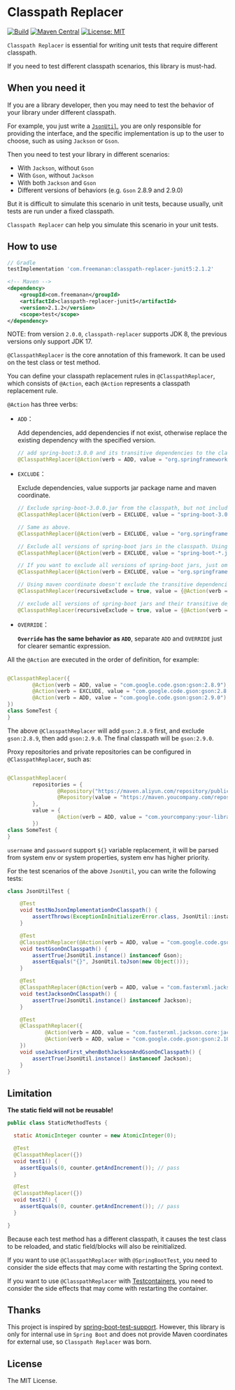 # Classpath Replacer

[![Build](https://img.shields.io/github/actions/workflow/status/DanielLiu1123/classpath-replacer/build.yml?branch=main)](https://github.com/DanielLiu1123/classpath-replacer/actions)
[![Maven Central](https://img.shields.io/maven-central/v/com.freemanan/classpath-replacer-core)](https://search.maven.org/artifact/com.freemanan/classpath-replacer-core)
[![License: MIT](https://img.shields.io/badge/License-MIT-yellow.svg)](https://opensource.org/licenses/MIT)

`Classpath Replacer` is essential for writing unit tests that require different classpath. 

If you need to test different classpath scenarios, this library is must-had.

## When you need it

If you are a library developer, then you may need to test the behavior of your library under different classpath.

For example, you just write a [`JsonUtil`](examples/junit5/src/main/java/com/example/JsonUtil.java), you are only
responsible for providing the interface, and the specific implementation is up to the user to choose, such as
using `Jackson` or `Gson`.

Then you need to test your library in different scenarios:

- With `Jackson`, without `Gson`
- With `Gson`, without `Jackson`
- With both `Jackson` and `Gson`
- Different versions of behaviors (e.g. `Gson` 2.8.9 and 2.9.0)

But it is difficult to simulate this scenario in unit tests, because usually, unit tests are run under a fixed
classpath.

`Classpath Replacer` can help you simulate this scenario in your unit tests.

## How to use

```groovy
// Gradle
testImplementation 'com.freemanan:classpath-replacer-junit5:2.1.2'
```

```xml
<!-- Maven -->
<dependency>
    <groupId>com.freemanan</groupId>
    <artifactId>classpath-replacer-junit5</artifactId>
    <version>2.1.2</version>
    <scope>test</scope>
</dependency>
```

NOTE: from version `2.0.0`, `classpath-replacer` supports JDK 8, the previous versions only support JDK 17.

`@ClasspathReplacer` is the core annotation of this framework. It can be used on the test class or test method.

You can define your classpath replacement rules in `@ClasspathReplacer`, which consists of `@Action`, each `@Action`
represents a classpath replacement rule.

`@Action` has three verbs:

- `ADD`：

  Add dependencies, add dependencies if not exist, otherwise replace the existing dependency with the specified
  version.

  ```java
  // add spring-boot:3.0.0 and its transitive dependencies to the classpath.
  @ClasspathReplacer(@Action(verb = ADD, value = "org.springframework.boot:spring-boot:3.0.0"))
  ```

- `EXCLUDE`：

  Exclude dependencies, value supports jar package name and maven coordinate.

  ```java
  // Exclude spring-boot-3.0.0.jar from the classpath, but not include its transitive dependencies.
  @ClasspathReplacer(@Action(verb = EXCLUDE, value = "spring-boot-3.0.0.jar"))
  
  // Same as above.
  @ClasspathReplacer(@Action(verb = EXCLUDE, value = "org.springframework.boot:spring-boot:3.0.0"))
  
  // Exclude all versions of spring-boot jars in the classpath. Using jar package name can't exclude transitive dependencies.
  @ClasspathReplacer(@Action(verb = EXCLUDE, value = "spring-boot-*.jar"))
  
  // If you want to exclude all versions of spring-boot jars, just omit the version
  @ClasspathReplacer(@Action(verb = EXCLUDE, value = "org.springframework.boot:spring-boot"))
  
  // Using maven coordinate doesn't exclude the transitive dependencies by default, you can set `recursiveExclude` to true to enable this feature.
  @ClasspathReplacer(recursiveExclude = true, value = {@Action(verb = EXCLUDE, value = "org.springframework.boot:spring-boot:3.0.0")})
  
  // exclude all versions of spring-boot jars and their transitive dependencies
  @ClasspathReplacer(recursiveExclude = true, value = {@Action(verb = EXCLUDE, value = "org.springframework.boot:spring-boot")})
  ```

- `OVERRIDE`：

  **`Override` has the same behavior as `ADD`**, separate `ADD` and `OVERRIDE` just for clearer semantic expression.

All the `@Action` are executed in the order of definition, for example:

```java

@ClasspathReplacer({
        @Action(verb = ADD, value = "com.google.code.gson:gson:2.8.9"),
        @Action(verb = EXCLUDE, value = "com.google.code.gson:gson:2.8.9"),
        @Action(verb = ADD, value = "com.google.code.gson:gson:2.9.0")
})
class SomeTest {
}
```

The above `@ClasspathReplacer` will add `gson:2.8.9` first, and exclude `gson:2.8.9`, then add `gson:2.9.0`. The final
classpath will be `gson:2.9.0`.

Proxy repositories and private repositories can be configured in `@ClasspathReplacer`, such as:

```java

@ClasspathReplacer(
        repositories = {
                @Repository("https://maven.aliyun.com/repository/public/"),
                @Repository(value = "https://maven.youcompany.com/repository/release/", username = "admin", password = "${MAVEN_PASSWORD}")
        },
        value = {
                @Action(verb = ADD, value = "com.yourcompany:your-library:1.0.0")
        })
class SomeTest {
}
```

`username` and `password` support `${}` variable replacement, it will be parsed from system env or system properties, system env has higher priority.

For the test scenarios of the above `JsonUtil`, you can write the following tests:

```java
class JsonUtilTest {

    @Test
    void testNoJsonImplementationOnClasspath() {
        assertThrows(ExceptionInInitializerError.class, JsonUtil::instance);
    }

    @Test
    @ClasspathReplacer(@Action(verb = ADD, value = "com.google.code.gson:gson:2.10.1"))
    void testGsonOnClasspath() {
        assertTrue(JsonUtil.instance() instanceof Gson);
        assertEquals("{}", JsonUtil.toJson(new Object()));
    }

    @Test
    @ClasspathReplacer(@Action(verb = ADD, value = "com.fasterxml.jackson.core:jackson-databind:2.14.1"))
    void testJacksonOnClasspath() {
        assertTrue(JsonUtil.instance() instanceof Jackson);
    }

    @Test
    @ClasspathReplacer({
            @Action(verb = ADD, value = "com.fasterxml.jackson.core:jackson-databind:2.14.1"),
            @Action(verb = ADD, value = "com.google.code.gson:gson:2.10.1")
    })
    void useJacksonFirst_whenBothJacksonAndGsonOnClasspath() {
        assertTrue(JsonUtil.instance() instanceof Jackson);
    }
}
```

## Limitation

**The static field will not be reusable!**

```java
public class StaticMethodTests {

  static AtomicInteger counter = new AtomicInteger(0);

  @Test
  @ClasspathReplacer({})
  void test1() {
    assertEquals(0, counter.getAndIncrement()); // pass
  }

  @Test
  @ClasspathReplacer({})
  void test2() {
    assertEquals(0, counter.getAndIncrement()); // pass
  }

}
```

Because each test method has a different classpath, it causes the test class to be reloaded, and static field/blocks will also be reinitialized.

If you want to use `@ClasspathReplacer` with `@SpringBootTest`, you need to consider the side effects that may come with restarting the Spring context.

If you want to use `@ClasspathReplacer` with [Testcontainers](https://www.testcontainers.org/), you need to consider the side effects that may come with restarting the container.

## Thanks

This project is inspired
by [spring-boot-test-support](https://github.com/spring-projects/spring-boot/tree/main/spring-boot-project/spring-boot-tools/spring-boot-test-support).
However, this library is only for internal use in `Spring Boot` and does not provide Maven coordinates for external use,
so `Classpath Replacer` was born.

## License

The MIT License.
